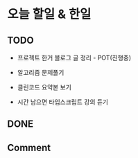 # 오늘 할일 & 한일

## TODO

- 프로젝트 한거 블로그 글 정리 - POT(진행중)

- 알고리즘 문제풀기

- 클린코드 요약본 보기

- 시간 남으면 타입스크립트 강의 듣기

## DONE

## Comment
